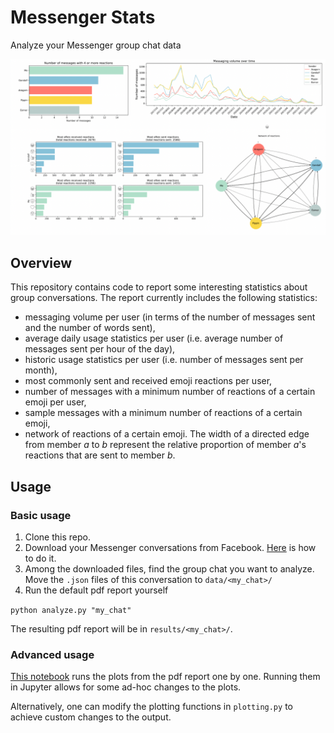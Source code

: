 # Messenger Stats
Analyze your Messenger group chat data

![Examples](https://github.com/MateVaradi/messenger-stats/blob/main/resources/examples.png?raw=true)

## Overview

This repository contains code to report some interesting statistics about group conversations. The report currently includes the following statistics:
- messaging volume per user (in terms of the number of messages sent and the number of words sent),
- average daily usage statistics per user (i.e. average number of messages sent per hour of the day),
- historic usage statistics per user (i.e. number of messages sent per month),
- most commonly sent and received emoji reactions per user,
- number of messages with a minimum number of reactions of a certain emoji per user,
- sample messages with a minimum number of reactions of a certain emoji,
- network of reactions of a certain emoji. The width of a directed edge from member *a* to *b* represent the relative proportion of member *a*'s reactions that are sent to member *b*.

## Usage

### Basic usage
1. Clone this repo.
2. Download your Messenger conversations from Facebook. [Here](https://www.zapptales.com/en/download-facebook-messenger-chat-history-how-to/) is how to do it.
3. Among the downloaded files, find the group chat you want to analyze. Move the `.json` files of this conversation to `data/<my_chat>/`
4. Run the default pdf report yourself

`python analyze.py "my_chat"`

The resulting pdf report will be in `results/<my_chat>/`.


### Advanced usage

[This notebook](https://github.com/MateVaradi/messenger-stats/blob/main/notebooks/analysis.ipynb) runs the plots from the pdf report one by one. Running them in Jupyter allows for some ad-hoc changes to the plots.

Alternatively, one can modify the plotting functions in `plotting.py` to achieve custom changes to the output.
